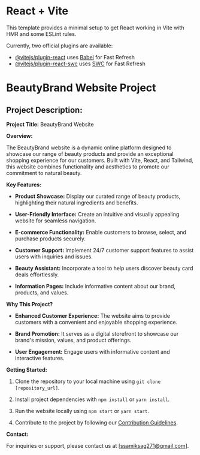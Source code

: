 # React + Vite

This template provides a minimal setup to get React working in Vite with HMR and some ESLint rules.

Currently, two official plugins are available:

- [@vitejs/plugin-react](https://github.com/vitejs/vite-plugin-react/blob/main/packages/plugin-react/README.md) uses [Babel](https://babeljs.io/) for Fast Refresh
- [@vitejs/plugin-react-swc](https://github.com/vitejs/vite-plugin-react-swc) uses [SWC](https://swc.rs/) for Fast Refresh



# BeautyBrand Website Project

## Project Description:

**Project Title:** BeautyBrand Website

**Overview:**

The BeautyBrand website is a dynamic online platform designed to showcase our range of beauty products and provide an exceptional shopping experience for our customers. Built with Vite, React, and Tailwind, this website combines functionality and aesthetics to promote our commitment to natural beauty.

**Key Features:**

- **Product Showcase:** Display our curated range of beauty products, highlighting their natural ingredients and benefits.

- **User-Friendly Interface:** Create an intuitive and visually appealing website for seamless navigation.

- **E-commerce Functionality:** Enable customers to browse, select, and purchase products securely.

- **Customer Support:** Implement 24/7 customer support features to assist users with inquiries and issues.

- **Beauty Assistant:** Incorporate a tool to help users discover beauty card deals effortlessly.

- **Information Pages:** Include informative content about our brand, products, and values.

**Why This Project?**

- **Enhanced Customer Experience:** The website aims to provide customers with a convenient and enjoyable shopping experience.

- **Brand Promotion:** It serves as a digital storefront to showcase our brand's mission, values, and product offerings.

- **User Engagement:** Engage users with informative content and interactive features.

**Getting Started:**

1. Clone the repository to your local machine using `git clone [repository_url]`.

2. Install project dependencies with `npm install` or `yarn install`.

3. Run the website locally using `npm start` or `yarn start`.

4. Contribute to the project by following our [Contribution Guidelines](CONTRIBUTING.md).



**Contact:**

For inquiries or support, please contact us at [ssamiksag271@gmail.com].


